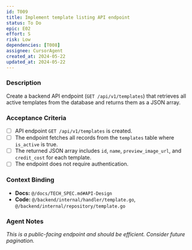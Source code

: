 ```yaml
---
id: T009
title: Implement template listing API endpoint
status: To Do
epic: E02
effort: S
risk: Low
dependencies: [T008]
assignee: CursorAgent
created_at: 2024-05-22
updated_at: 2024-05-22
---
```


### Description

Create a backend API endpoint (`GET /api/v1/templates`) that retrieves all active templates from the database and returns them as a JSON array.

### Acceptance Criteria

- [ ] API endpoint `GET /api/v1/templates` is created.
- [ ] The endpoint fetches all records from the `templates` table where `is_active` is true.
- [ ] The returned JSON array includes `id`, `name`, `preview_image_url`, and `credit_cost` for each template.
- [ ] The endpoint does not require authentication.

### Context Binding

- **Docs:** `@/docs/TECH_SPEC.md#API-Design`
- **Code:** `@/backend/internal/handler/template.go`, `@/backend/internal/repository/template.go`

### Agent Notes

*This is a public-facing endpoint and should be efficient. Consider future pagination.* 